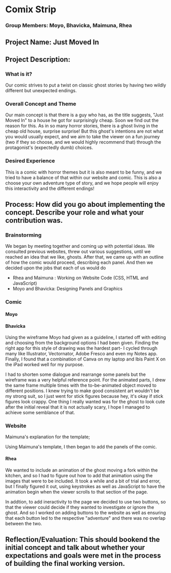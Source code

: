 # Comix Strip
### Group Members: Moyo, Bhavicka, Maimuna, Rhea
## Project Name: Just Moved In

## Project Description: 
### What is it?
Our comic strives to put a twist on classic ghost stories by having two wildly different but unexpected endings.
### Overall Concept and Theme
Our main concept is that there is a guy who has, as the title suggests, "Just Moved In" to a house he got for surprisingly cheap. Soon we find out the reason for this. As in so many horror stories, there is a ghost living in the cheap old house, surprise surprise! But this ghost's intentions are not what you would usually expect, and we aim to take the viewer on a fun journey (two if they so choose, and we would highly recommend that) through the protagonist's (expectedly dumb) choices.
### Desired Experience
This is a comic with horror themes but it is also meant to be funny, and we tried to have a balance of that within our website and comic. This is also a choose your own adventure type of story, and we hope people will enjoy this interactivity and the different endings!
## Process: How did you go about implementing the concept. Describe your role and what your contribution was.

### Brainstorming
We began by meeting together and coming up with potential ideas. We consulted previous websites, threw out various suggestions, until we reached an idea that we like, ghosts. After that, we came up with an outline of how the comic would proceed, describing each panel. And then we decided upon the jobs that each of us would do
- Rhea and Maimuna : Working on Website Code (CSS, HTML and JavaScript)
- Moyo and Bhavicka: Designing Panels and Graphics

### Comic
#### Moyo
#### Bhavicka
Using the wireframe Moyo had given as a guideline, I started off with editing and choosing from the background options I had been given. Finding the right app for this style of drawing was the hardest part- I cycled through many like Illustrator, Vectornator, Adobe Fresco and even my Notes app. Finally, I found that a combination of Canva on my laptop and Ibis Paint X on the iPad worked well for my purpose. 

I had to shorten some dialogue and rearrange some panels but the wireframe was a very helpful reference point. For the animated parts, I drew the same frame multiple times with the to-be-animated object moved to different positions. I knew trying to make good consistent art wouldn't be my strong suit, so I just went for stick figures because hey, it's okay if stick figures look crappy. One thing I really wanted was for the ghost to look cute after the initial reveal that it is not actually scary, I hope I managed to achieve some semblance of that. 

### Website
Maimuna's explanation for the template;

Using Maimuna's template, I then began to add the panels of the comic.

#### Rhea
We wanted to include an animation of the ghost moving a fork within the kitchen, and so I had to figure out how to add that animation using the images that were to be included. It took a while and a bit of trial and error, but I finally figured it out, using keystrokes as well as JavaScript to have the animation begin when the viewer scrolls to that section of the page. 

In addtion, to add ineractivity to the page we decided to use two buttons, so that the viewer could decide if they wanted to investigate or ignore the ghost. And so I worked on adding buttons to the website as well as ensuring that each button led to the respective "adventure" and there was no overlap between the two.  




## Reflection/Evaluation: This should bookend the initial concept and talk about whether your expectations and goals were met in the process of building the final working version.


